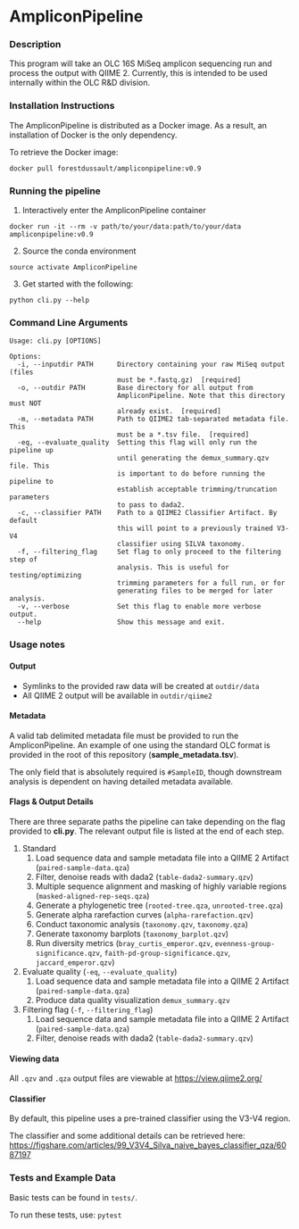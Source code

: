 # AmpliconPipeline

### Description

This program will take an OLC 16S MiSeq amplicon sequencing run and
process the output with QIIME 2. Currently, this is intended to be used
internally within the OLC R&D division.

### Installation Instructions

The AmpliconPipeline is distributed as a Docker image.
As a result, an installation of Docker is the only dependency.

To retrieve the Docker image:
```
docker pull forestdussault/ampliconpipeline:v0.9
```

### Running the pipeline
1. Interactively enter the AmpliconPipeline container
```
docker run -it --rm -v path/to/your/data:path/to/your/data ampliconpipeline:v0.9
```

2. Source the conda environment
```
source activate AmpliconPipeline
```

3. Get started with the following:
```
python cli.py --help
```


### Command Line Arguments

```
Usage: cli.py [OPTIONS]

Options:
  -i, --inputdir PATH      Directory containing your raw MiSeq output (files
                           must be *.fastq.gz)  [required]
  -o, --outdir PATH        Base directory for all output from
                           AmpliconPipeline. Note that this directory must NOT
                           already exist.  [required]
  -m, --metadata PATH      Path to QIIME2 tab-separated metadata file. This
                           must be a *.tsv file.  [required]
  -eq, --evaluate_quality  Setting this flag will only run the pipeline up
                           until generating the demux_summary.qzv file. This
                           is important to do before running the pipeline to
                           establish acceptable trimming/truncation parameters
                           to pass to dada2.
  -c, --classifier PATH    Path to a QIIME2 Classifier Artifact. By default
                           this will point to a previously trained V3-V4
                           classifier using SILVA taxonomy.
  -f, --filtering_flag     Set flag to only proceed to the filtering step of
                           analysis. This is useful for testing/optimizing
                           trimming parameters for a full run, or for
                           generating files to be merged for later analysis.
  -v, --verbose            Set this flag to enable more verbose output.
  --help                   Show this message and exit.
```


### Usage notes
#### Output
- Symlinks to the provided raw data will be created at `outdir/data`
- All QIIME 2 output will be available in `outdir/qiime2`

#### Metadata
A valid tab delimited metadata file must be provided to run the AmpliconPipeline.
An example of one using the standard OLC format is provided in the root
of this repository (**sample_metadata.tsv**).

The only field that is
absolutely required is `#SampleID`, though downstream analysis is
dependent on having detailed metadata available.

#### Flags & Output Details
There are three separate paths the pipeline can take depending on the
flag provided to **cli.py**. The relevant output file is listed at the end of each step.
1. Standard
    1. Load sequence data and sample metadata file into a QIIME 2 Artifact (`paired-sample-data.qza`)
    2. Filter, denoise reads with dada2 (`table-dada2-summary.qzv`)
    3. Multiple sequence alignment and masking of highly variable regions (`masked-aligned-rep-seqs.qza`)
    4. Generate a phylogenetic tree (`rooted-tree.qza`, `unrooted-tree.qza`)
    5. Generate alpha rarefaction curves (`alpha-rarefaction.qzv`)
    6. Conduct taxonomic analysis (`taxonomy.qzv`, `taxonomy.qza`)
    7. Generate taxonomy barplots (`taxonomy_barplot.qzv`)
    8. Run diversity metrics (`bray_curtis_emperor.qzv`,
    `evenness-group-significance.qzv`,
    `faith-pd-group-significance.qzv`,
    `jaccard_emperor.qzv`)
2. Evaluate quality (`-eq`, `--evaluate_quality`)
    1. Load sequence data and sample metadata file into a QIIME 2 Artifact (`paired-sample-data.qza`)
    2. Produce data quality visualization `demux_summary.qzv`
3. Filtering flag (`-f`, `--filtering_flag`)
    1. Load sequence data and sample metadata file into a QIIME 2 Artifact (`paired-sample-data.qza`)
    2. Filter, denoise reads with dada2 (`table-dada2-summary.qzv`)

#### Viewing data
All `.qzv` and `.qza` output files are viewable at https://view.qiime2.org/

#### Classifier
By default, this pipeline uses a pre-trained classifier using the V3-V4 region.

The classifier and some additional details can be retrieved here:
https://figshare.com/articles/99_V3V4_Silva_naive_bayes_classifier_qza/6087197

### Tests and Example Data

Basic tests can be found in `tests/`.

To run these tests, use: `pytest`